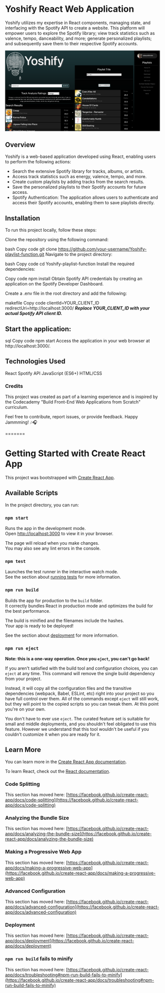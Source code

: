 # Yoshify React Web Application
Yoshify utilizes my expertise in React components, managing state, and interfacing with the Spotify API to create a website. This platform will empower users to explore the Spotify library; view track statistics such as valence, tempo, danceability, and more; generate personalized playlists; and subsequently save them to their respective Spotify accounts.

![Thumbnail of Project](./yoshify-screenshot.png)

## Overview
Yoshify is a web-based application developed using React, enabling users to perform the following actions:

- Search the extensive Spotify library for tracks, albums, or artists.
- Access track statistics such as energy, valence, tempo, and more.
- Create custom playlists by adding tracks from the search results.
- Save the personalized playlists to their Spotify accounts for future access.
- Spotify Authentication: The application allows users to authenticate and access their Spotify accounts, enabling them to save playlists directly.

## Installation
To run this project locally, follow these steps:

Clone the repository using the following command:

bash
Copy code
  git clone https://github.com/your-username/Yoshify-playlist-function.git
Navigate to the project directory:

bash
Copy code
  cd Yoshify-playlist-function
Install the required dependencies:

Copy code
  npm install
Obtain Spotify API credentials by creating an application on the Spotify Developer Dashboard.

Create a .env file in the root directory and add the following:

makefile
Copy code
  clientId=YOUR_CLIENT_ID
  redirectUri=http://localhost:3000/
***Replace YOUR_CLIENT_ID with your actual Spotify API client ID.***

## Start the application:

sql
Copy code
npm start
Access the application in your web browser at http://localhost:3000/.

## Technologies Used
React
Spotify API
JavaScript (ES6+)
HTML/CSS

### Credits
This project was created as part of a learning experience and is inspired by the Codecademy "Build Front-End Web Applications from Scratch" curriculum.

Feel free to contribute, report issues, or provide feedback. Happy Jammming! 🎶🎧

=======

# Getting Started with Create React App

This project was bootstrapped with [Create React App](https://github.com/facebook/create-react-app).

## Available Scripts

In the project directory, you can run:

### `npm start`

Runs the app in the development mode.\
Open [http://localhost:3000](http://localhost:3000) to view it in your browser.

The page will reload when you make changes.\
You may also see any lint errors in the console.

### `npm test`

Launches the test runner in the interactive watch mode.\
See the section about [running tests](https://facebook.github.io/create-react-app/docs/running-tests) for more information.

### `npm run build`

Builds the app for production to the `build` folder.\
It correctly bundles React in production mode and optimizes the build for the best performance.

The build is minified and the filenames include the hashes.\
Your app is ready to be deployed!

See the section about [deployment](https://facebook.github.io/create-react-app/docs/deployment) for more information.

### `npm run eject`

**Note: this is a one-way operation. Once you `eject`, you can't go back!**

If you aren't satisfied with the build tool and configuration choices, you can `eject` at any time. This command will remove the single build dependency from your project.

Instead, it will copy all the configuration files and the transitive dependencies (webpack, Babel, ESLint, etc) right into your project so you have full control over them. All of the commands except `eject` will still work, but they will point to the copied scripts so you can tweak them. At this point you're on your own.

You don't have to ever use `eject`. The curated feature set is suitable for small and middle deployments, and you shouldn't feel obligated to use this feature. However we understand that this tool wouldn't be useful if you couldn't customize it when you are ready for it.

## Learn More

You can learn more in the [Create React App documentation](https://facebook.github.io/create-react-app/docs/getting-started).

To learn React, check out the [React documentation](https://reactjs.org/).

### Code Splitting

This section has moved here: [https://facebook.github.io/create-react-app/docs/code-splitting](https://facebook.github.io/create-react-app/docs/code-splitting)

### Analyzing the Bundle Size

This section has moved here: [https://facebook.github.io/create-react-app/docs/analyzing-the-bundle-size](https://facebook.github.io/create-react-app/docs/analyzing-the-bundle-size)

### Making a Progressive Web App

This section has moved here: [https://facebook.github.io/create-react-app/docs/making-a-progressive-web-app](https://facebook.github.io/create-react-app/docs/making-a-progressive-web-app)

### Advanced Configuration

This section has moved here: [https://facebook.github.io/create-react-app/docs/advanced-configuration](https://facebook.github.io/create-react-app/docs/advanced-configuration)

### Deployment

This section has moved here: [https://facebook.github.io/create-react-app/docs/deployment](https://facebook.github.io/create-react-app/docs/deployment)

### `npm run build` fails to minify

This section has moved here: [https://facebook.github.io/create-react-app/docs/troubleshooting#npm-run-build-fails-to-minify](https://facebook.github.io/create-react-app/docs/troubleshooting#npm-run-build-fails-to-minify)
